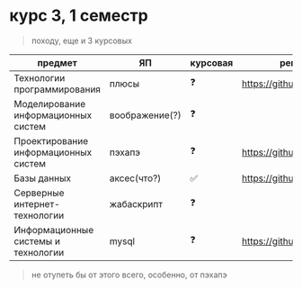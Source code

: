 # курс 3, 1 семестр

> походу, еще и 3 курсовых

предмет | ЯП | курсовая | репо (для избранных) | ссылка
--------|----|----------|----------------------|-------
Технологии программирования | плюсы | ❓ | https://github.com/GlitchPunkWTF/tp3.1 | [тыц](https://github.com/GlitchPunkWTF/course-3.1/tree/main/%D0%A2%D0%B5%D1%85%D0%BD%D0%BE%D0%BB%D0%BE%D0%B3%D0%B8%D0%B8%20%D0%BF%D1%80%D0%BE%D0%B3%D1%80%D0%B0%D0%BC%D0%BC%D0%B8%D1%80%D0%BE%D0%B2%D0%B0%D0%BD%D0%B8%D1%8F)
Моделирование информационных систем | воображение(?) | ❓ | | [гуглокласс (мой линк)](https://classroom.google.com/u/1/c/MzgyNTI0MDQyNDQ2)
Проектирование информационных систем | пэхапэ | ❓ | https://github.com/GlitchPunkWTF/pis3.1 | [тыц](https://github.com/GlitchPunkWTF/course-3.1/tree/main/%D0%9F%D1%80%D0%BE%D0%B5%D0%BA%D1%82%D0%B8%D1%80%D0%BE%D0%B2%D0%B0%D0%BD%D0%B8%D0%B5%20%D0%B8%D0%BD%D1%84%D0%BE%D1%80%D0%BC%D0%B0%D1%86%D0%B8%D0%BE%D0%BD%D0%BD%D1%8B%D1%85%20%D1%81%D0%B8%D1%81%D1%82%D0%B5%D0%BC)
Базы данных | аксес(что?) | ✅ | https://github.com/GlitchPunkWTF/bd3.1 | []()
Серверные интернет-технологии | жабаскрипт | ❓ | | [гайд в notion](https://donstu.notion.site/donstu/ca13efe8eac443d69fe1dc0df18026ed?v=f751a9fb12f344ba80542efb85a096e0)
Информационные системы и технологии | mysql | ❓ | https://github.com/GlitchPunkWTF/icit3.1 | [тыц](https://github.com/GlitchPunkWTF/course-3.1/tree/main/%D0%98%D0%A1%D0%B8%D0%A2)

> не отупеть бы от этого всего, особенно, от пэхапэ
